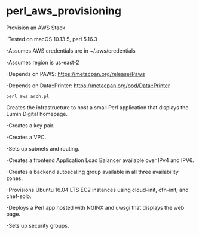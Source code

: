 # perl_aws_provisioning
Provision an AWS Stack

-Tested on macOS 10.13.5, perl 5.16.3

-Assumes AWS credentials are in ~/.aws/credentials

-Assumes region is us-east-2

-Depends on PAWS: https://metacpan.org/release/Paws

-Depends on Data::Printer: https://metacpan.org/pod/Data::Printer


```
perl aws_arch.pl
```

Creates the infrastructure to host a small Perl application that displays the Lumin Digital homepage.

-Creates a key pair.

-Creates a VPC.

-Sets up subnets and routing.

-Creates a frontend Application Load Balancer available over IPv4 and IPV6.

-Creates a backend autoscaling group available in all three availability zones.

-Provisions Ubuntu 16.04 LTS EC2 instances using cloud-init, cfn-init, and chef-solo.

-Deploys a Perl app hosted with NGINX and uwsgi that displays the web page.

-Sets up security groups.
